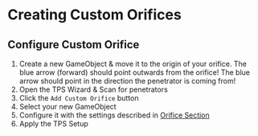 # Creating Custom Orifices

## Configure Custom Orifice
1. Create a new GameObject & move it to the origin of your orifice. The blue arrow (forward) should point outwards from the orifice! The blue arrow should point in the direction the penetrator is coming from!
2. Open the TPS Wizard & Scan for penetrators
3. Click the `Add Custom Orifice` button
4. Select your new GameObject
5. Configure it with the settings described in [Orifice Section](aawizard#step-24---configure-orifices)
7. Apply the TPS Setup